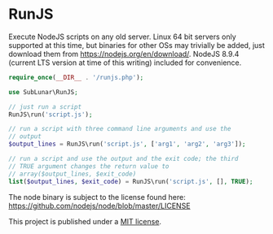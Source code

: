 # RunJS

Execute NodeJS scripts on any old server. Linux 64 bit servers only
supported at this time, but binaries for other OSs may trivially
be added, just download them from
<https://nodejs.org/en/download/>. NodeJS 8.9.4 (current LTS
version at time of this writing) included for convenience.

```php
require_once(__DIR__ . '/runjs.php');

use SubLunar\RunJS;

// just run a script
RunJS\run('script.js');

// run a script with three command line arguments and use the
// output
$output_lines = RunJS\run('script.js', ['arg1', 'arg2', 'arg3']);

// run a script and use the output and the exit code; the third
// TRUE argument changes the return value to
// array($output_lines, $exit_code)
list($output_lines, $exit_code) = RunJS\run('script.js', [], TRUE);
```

The node binary is subject to the license found here:
<https://github.com/nodejs/node/blob/master/LICENSE>

This project is published under a [MIT license](LICENSE.md).
